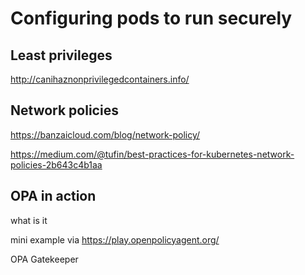 # Configuring pods to run securely

## Least privileges

http://canihaznonprivilegedcontainers.info/

## Network policies

https://banzaicloud.com/blog/network-policy/


https://medium.com/@tufin/best-practices-for-kubernetes-network-policies-2b643c4b1aa

## OPA in action

what is it

mini example via https://play.openpolicyagent.org/

OPA Gatekeeper


